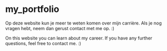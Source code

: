 # my_portfolio

Op deze website kun je meer te weten komen over mijn carrière. Als je nog vragen hebt, neem dan gerust contact met me op. :)

On this website you can learn about my career. If you have any further questions, feel free to contact me. :)
